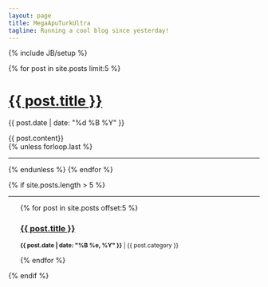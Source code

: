 ```yaml
---
layout: page
title: MegaApuTurkUltra
tagline: Running a cool blog since yesterday!
---
```

{% include JB/setup %}

{% for post in site.posts limit:5 %}
  <h1><a href="{{ post.url }}">{{ post.title }}</a></h1>
  <p>{{ post.date | date: "%d %B %Y" }}</p>
  <div>{{ post.content}}</div>
  {% unless forloop.last %}<hr/>{% endunless %}
{% endfor %}

{% if site.posts.length > 5 %}
  <hr />
  
  <ul class="posts">
    {% for post in site.posts offset:5 %}	
      <h3><a href="{{ post.url }}">{{ post.title }}</a></h3>
      <p><small><strong>{{ post.date | date: "%B %e, %Y" }}</strong> | {{ post.category }}</small></p>			
    {% endfor %}	
  </ul>
{% endif %}